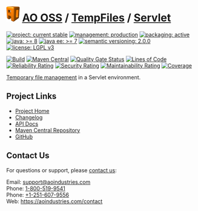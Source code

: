 # [<img src="ao-logo.png" alt="AO Logo" width="35" height="40">](https://github.com/ao-apps) [AO OSS](https://github.com/ao-apps/ao-oss) / [TempFiles](https://github.com/ao-apps/ao-tempfiles) / [Servlet](https://github.com/ao-apps/ao-tempfiles-servlet)

[![project: current stable](https://oss.aoapps.com/ao-badges/project-current-stable.svg)](https://aoindustries.com/life-cycle#project-current-stable)
[![management: production](https://oss.aoapps.com/ao-badges/management-production.svg)](https://aoindustries.com/life-cycle#management-production)
[![packaging: active](https://oss.aoapps.com/ao-badges/packaging-active.svg)](https://aoindustries.com/life-cycle#packaging-active)  
[![java: &gt;= 8](https://oss.aoapps.com/ao-badges/java-8.svg)](https://docs.oracle.com/javase/8/)
[![java ee: &gt;= 7](https://oss.aoapps.com/ao-badges/javaee-7.svg)](https://docs.oracle.com/javaee/7/)
[![semantic versioning: 2.0.0](https://oss.aoapps.com/ao-badges/semver-2.0.0.svg)](http://semver.org/spec/v2.0.0.html)
[![license: LGPL v3](https://oss.aoapps.com/ao-badges/license-lgpl-3.0.svg)](https://www.gnu.org/licenses/lgpl-3.0)

[![Build](https://github.com/ao-apps/ao-tempfiles-servlet/workflows/Build/badge.svg?branch=master)](https://github.com/ao-apps/ao-tempfiles-servlet/actions?query=workflow%3ABuild)
[![Maven Central](https://maven-badges.herokuapp.com/maven-central/com.aoapps/ao-tempfiles-servlet/badge.svg)](https://maven-badges.herokuapp.com/maven-central/com.aoapps/ao-tempfiles-servlet)
[![Quality Gate Status](https://sonarcloud.io/api/project_badges/measure?branch=master&project=com.aoapps%3Aao-tempfiles-servlet&metric=alert_status)](https://sonarcloud.io/dashboard?branch=master&id=com.aoapps%3Aao-tempfiles-servlet)
[![Lines of Code](https://sonarcloud.io/api/project_badges/measure?branch=master&project=com.aoapps%3Aao-tempfiles-servlet&metric=ncloc)](https://sonarcloud.io/component_measures?branch=master&id=com.aoapps%3Aao-tempfiles-servlet&metric=ncloc)  
[![Reliability Rating](https://sonarcloud.io/api/project_badges/measure?branch=master&project=com.aoapps%3Aao-tempfiles-servlet&metric=reliability_rating)](https://sonarcloud.io/component_measures?branch=master&id=com.aoapps%3Aao-tempfiles-servlet&metric=Reliability)
[![Security Rating](https://sonarcloud.io/api/project_badges/measure?branch=master&project=com.aoapps%3Aao-tempfiles-servlet&metric=security_rating)](https://sonarcloud.io/component_measures?branch=master&id=com.aoapps%3Aao-tempfiles-servlet&metric=Security)
[![Maintainability Rating](https://sonarcloud.io/api/project_badges/measure?branch=master&project=com.aoapps%3Aao-tempfiles-servlet&metric=sqale_rating)](https://sonarcloud.io/component_measures?branch=master&id=com.aoapps%3Aao-tempfiles-servlet&metric=Maintainability)
[![Coverage](https://sonarcloud.io/api/project_badges/measure?branch=master&project=com.aoapps%3Aao-tempfiles-servlet&metric=coverage)](https://sonarcloud.io/component_measures?branch=master&id=com.aoapps%3Aao-tempfiles-servlet&metric=Coverage)

[Temporary file management](https://github.com/ao-apps/ao-tempfiles) in a Servlet environment.

## Project Links
* [Project Home](https://oss.aoapps.com/tempfiles/servlet/)
* [Changelog](https://oss.aoapps.com/tempfiles/servlet/changelog)
* [API Docs](https://oss.aoapps.com/tempfiles/servlet/apidocs/)
* [Maven Central Repository](https://central.sonatype.com/artifact/com.aoapps/ao-tempfiles-servlet)
* [GitHub](https://github.com/ao-apps/ao-tempfiles-servlet)

## Contact Us
For questions or support, please [contact us](https://aoindustries.com/contact):

Email: [support@aoindustries.com](mailto:support@aoindustries.com)  
Phone: [1-800-519-9541](tel:1-800-519-9541)  
Phone: [+1-251-607-9556](tel:+1-251-607-9556)  
Web: https://aoindustries.com/contact
